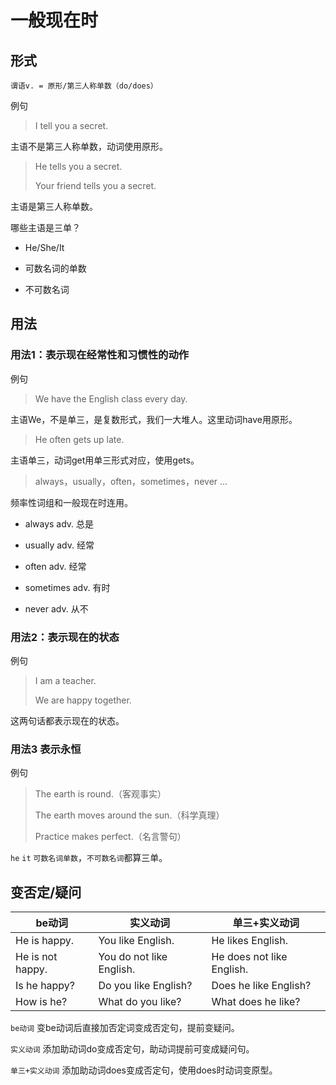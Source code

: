 

# 一般现在时

## 形式

```
谓语v. = 原形/第三人称单数（do/does）
```

例句

> I tell you a secret.

主语不是第三人称单数，动词使用原形。



> He tells you a secret.
>
> Your friend tells you a secret.

主语是第三人称单数。



哪些主语是三单？

- He/She/It

- 可数名词的单数
- 不可数名词



## 用法

### 用法1：表示现在经常性和习惯性的动作

例句

> We have the English class every day.

主语We，不是单三，是复数形式，我们一大堆人。这里动词have用原形。



> He often gets up late.

主语单三，动词get用单三形式对应，使用gets。



> always，usually，often，sometimes，never ...

频率性词组和一般现在时连用。

- always adv. 总是

- usually adv. 经常

- often adv. 经常

- sometimes adv. 有时

- never adv. 从不



### 用法2：表示现在的状态

例句

> I am a teacher.
>
> We are happy together.

这两句话都表示现在的状态。



### 用法3 表示永恒

例句

> The earth is round.（客观事实）
>
> The earth moves around the sun.（科学真理）
>
> Practice makes perfect.（名言警句）

`he` `it` `可数名词单数`，`不可数名词`都算三单。





## 变否定/疑问

| be动词           | 实义动词                 | 单三+实义动词             |
| ---------------- | ------------------------ | ------------------------- |
| He is happy.     | You like English.        | He likes English.         |
| He is not happy. | You do not like English. | He does not like English. |
| Is he happy?     | Do you like English?     | Does he like English?     |
| How is he?       | What do you like?        | What does he like?        |

`be动词` 变be动词后直接加否定词变成否定句，提前变疑问。

`实义动词` 添加助动词do变成否定句，助动词提前可变成疑问句。

`单三+实义动词` 添加助动词does变成否定句，使用does时动词变原型。



